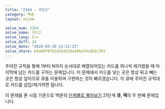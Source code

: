 ```yaml
---
title: "2164 - 카드2"
category: 백준
layout: nojam

solve_num: 2164
solve_name: 카드2
solve_lang: C++
solve_diff: 24
solve_date: "2020-03-30 22:12:23"
solve_share: b9a66f0761d342e39a446af4cdb3c781
---
```


주어진 규칙을 통해 1부터 N까지 순서대로 배열되어있는 카드를 하나씩 제거했을 때 마지막에 남는 카드를 구하는 문제입니다. 이 문제에서 카드를 넣는 곳은 항상 뒤고 빼는 곳은 항상 앞이므로 큐를 이용하여 구현하는 것이 빠르겠습니다. 이 큐에 주어진 규칙대로 카드를 삽입/제거하면 됩니다.

이 문제를 푼 시점 기준으로 백준의 [단계별로 풀어보기](http://noj.am/p/s) 21단계 **큐, 덱**의 두 번째 문제입니다.
